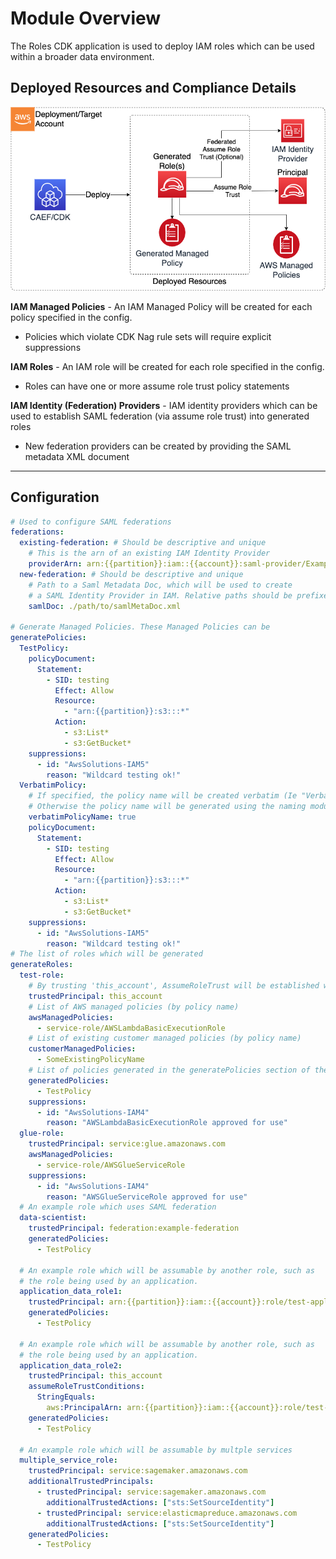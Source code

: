 # Module Overview

The Roles CDK application is used to deploy IAM roles which can be used within a broader data environment.

## Deployed Resources and Compliance Details

![Roles](../../../constructs/L3/utility/roles-l3-construct/docs/Roles.png)

**IAM Managed Policies** - An IAM Managed Policy will be created for each policy specified in the config.

* Policies which violate CDK Nag rule sets will require explicit suppressions

**IAM Roles** - An IAM role will be created for each role specified in the config.

* Roles can have one or more assume role trust policy statements

**IAM Identity (Federation) Providers** - IAM identity providers which can be used to establish SAML federation (via assume role trust) into generated roles

* New federation providers can be created by providing the SAML metadata XML document

***

## Configuration

```yaml
# Used to configure SAML federations
federations:
  existing-federation: # Should be descriptive and unique
    # This is the arn of an existing IAM Identity Provider
    providerArn: arn:{{partition}}:iam::{{account}}:saml-provider/ExampleIdentityProvider
  new-federation: # Should be descriptive and unique
    # Path to a Saml Metadata Doc, which will be used to create
    # a SAML Identity Provider in IAM. Relative paths should be prefixed with a "./"
    samlDoc: ./path/to/samlMetaDoc.xml

# Generate Managed Policies. These Managed Policies can be 
generatePolicies:
  TestPolicy:
    policyDocument:
      Statement:
        - SID: testing
          Effect: Allow
          Resource: 
            - "arn:{{partition}}:s3:::*"
          Action:
            - s3:List*
            - s3:GetBucket*
    suppressions:
      - id: "AwsSolutions-IAM5"
        reason: "Wildcard testing ok!"
  VerbatimPolicy:
    # If specified, the policy name will be created verbatim (Ie "VerbatimPolicy" )
    # Otherwise the policy name will be generated using the naming module and above policy object name ("VerbatimPolicy")
    verbatimPolicyName: true
    policyDocument:
      Statement:
        - SID: testing
          Effect: Allow
          Resource: 
            - "arn:{{partition}}:s3:::*"
          Action:
            - s3:List*
            - s3:GetBucket*
    suppressions:
      - id: "AwsSolutions-IAM5"
        reason: "Wildcard testing ok!"
# The list of roles which will be generated
generateRoles:
  test-role:
    # By trusting 'this_account', AssumeRoleTrust will be established with IAM root of this account
    trustedPrincipal: this_account
    # List of AWS managed policies (by policy name)
    awsManagedPolicies:
      - service-role/AWSLambdaBasicExecutionRole
    # List of existing customer managed policies (by policy name)
    customerManagedPolicies:
      - SomeExistingPolicyName
    # List of policies generated in the generatePolicies section of the config (by config name)
    generatedPolicies:
      - TestPolicy
    suppressions:
      - id: "AwsSolutions-IAM4"
        reason: "AWSLambdaBasicExecutionRole approved for use"
  glue-role:
    trustedPrincipal: service:glue.amazonaws.com
    awsManagedPolicies:
      - service-role/AWSGlueServiceRole
    suppressions:
      - id: "AwsSolutions-IAM4"
        reason: "AWSGlueServiceRole approved for use"
  # An example role which uses SAML federation
  data-scientist:
    trustedPrincipal: federation:example-federation
    generatedPolicies:
      - TestPolicy

  # An example role which will be assumable by another role, such as
  # the role being used by an application.
  application_data_role1:
    trustedPrincipal: arn:{{partition}}:iam::{{account}}:role/test-application-role
    generatedPolicies:
      - TestPolicy

  # An example role which will be assumable by another role, such as
  # the role being used by an application.
  application_data_role2:
    trustedPrincipal: this_account
    assumeRoleTrustConditions:
      StringEquals:
        aws:PrincipalArn: arn:{{partition}}:iam::{{account}}:role/test-application-role
    generatedPolicies:
      - TestPolicy

  # An example role which will be assumable by multple services
  multiple_service_role:
    trustedPrincipal: service:sagemaker.amazonaws.com
    additionalTrustedPrincipals:
      - trustedPrincipal: service:sagemaker.amazonaws.com
        additionalTrustedActions: ["sts:SetSourceIdentity"]
      - trustedPrincipal: service:elasticmapreduce.amazonaws.com
        additionalTrustedActions: ["sts:SetSourceIdentity"]
    generatedPolicies:
      - TestPolicy
```
